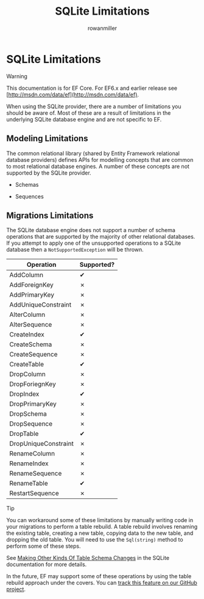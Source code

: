 ﻿---
title: SQLite Limitations
author: rowanmiller
ms.author: rowmil
manager: rowanmiller
ms.date: 10/27/2016
ms.topic: article
ms.assetid: 94ab4800-c460-4caa-a5e8-acdfee6e6ce2
ms.prod: entity-framework-core-
uid: core/providers/sqlite/limitations
---
# SQLite Limitations

> [!WARNING]
> This documentation is for EF Core. For EF6.x and earlier release see [http://msdn.com/data/ef](http://msdn.com/data/ef).

When using the SQLite provider, there are a number of limitations you should be aware of. Most of these are a result of limitations in the underlying SQLite database engine and are not specific to EF.

## Modeling Limitations

The common relational library (shared by Entity Framework relational database providers) defines APIs for modelling concepts that are common to most relational database engines. A number of these concepts are not supported by the SQLite provider.

* Schemas

* Sequences

## Migrations Limitations

The SQLite database engine does not support a number of schema operations that are supported by the majority of other relational databases. If you attempt to apply one of the unsupported operations to a SQLite database then a `NotSupportedException` will be thrown.

| Operation            | Supported? |
| -------------------- | ---------- |
| AddColumn            | ✔          |
| AddForeignKey        | ✗          |
| AddPrimaryKey        | ✗          |
| AddUniqueConstraint  | ✗          |
| AlterColumn          | ✗          |
| AlterSequence        | ✗          |
| CreateIndex          | ✔          |
| CreateSchema         | ✗          |
| CreateSequence       | ✗          |
| CreateTable          | ✔          |
| DropColumn           | ✗          |
| DropForiegnKey       | ✗          |
| DropIndex            | ✔          |
| DropPrimaryKey       | ✗          |
| DropSchema           | ✗          |
| DropSequence         | ✗          |
| DropTable            | ✔          |
| DropUniqueConstraint | ✗          |
| RenameColumn         | ✗          |
| RenameIndex          | ✗          |
| RenameSequence       | ✗          |
| RenameTable          | ✔          |
| RestartSequence      | ✗          |

> [!TIP]
> You can workaround some of these limitations by manually writing code in your migrations to perform a table rebuild. A table rebuild involves renaming the existing table, creating a new table, copying data to the new table, and dropping the old table. You will need to use the `Sql(string)` method to perform some of these steps.
>
>See [Making Other Kinds Of Table Schema Changes](http://sqlite.org/lang_altertable.html#otheralter) in the SQLite documentation for more details.
>
>In the future, EF may support some of these operations by using the table rebuild approach under the covers. You can [track this feature on our GitHub project](https://github.com/aspnet/EntityFramework/issues/329).
